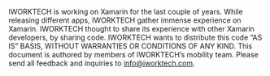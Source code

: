 IWORKTECH is working on Xamarin for the last couple of years. While releasing different apps, IWORKTECH gather immense experience on Xamarin. IWORKTECH thought to share its experience with other Xamarin developers, by sharing code. IWORKTECH wants to distribute this code “AS IS” BASIS, WITHOUT WARRANTIES OR CONDITIONS OF ANY KIND. This document is authored by members of IWORKTECH’s mobility team. Please send all feedback and inquiries to info@iworktech.com.
